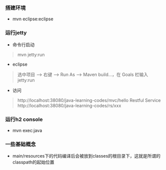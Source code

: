 ### 搭建环境
* mvn eclipse:eclipse

### 运行jetty
* 命令行启动
>mvn jetty:run
* eclipse
>选中项目 --> 右键 --> Run As --> Maven build...，在 Goals 栏输入 jetty:run
* 访问
>http://localhost:38080/java-learning-codes/mvc/hello
>Restful Service http://localhost:38080/java-learning-codes/rs/xxx


### 运行h2 console
* mvn exec:java

### 一些基础概念
* main/resources下的代码编译后会被放到classes的根目录下，这就是所谓的classpath的起始位置

